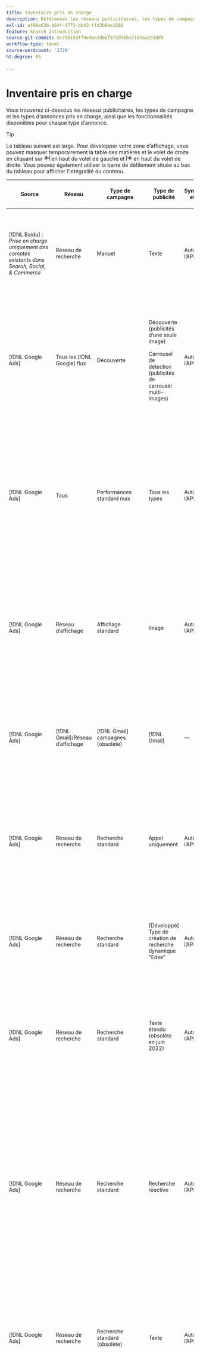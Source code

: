 ```yaml
---
title: Inventaire pris en charge
description: Référencez les réseaux publicitaires, les types de campagne et les types d’annonces pris en charge.
exl-id: af88e63b-b64f-4772-bb43-ffd3b0ee1589
feature: Search Introduction
source-git-commit: 5c750153ff9e4be2d02f572d96b171d7aa293dd9
workflow-type: tm+mt
source-wordcount: '2720'
ht-degree: 0%

---
```


# Inventaire pris en charge

Vous trouverez ci-dessous les réseaux publicitaires, les types de campagne et les types d’annonces pris en charge, ainsi que les fonctionnalités disponibles pour chaque type d’annonce.

>[!TIP]
>
>Le tableau suivant est large. Pour développer votre zone d’affichage, vous pouvez masquer temporairement la table des matières et le volet de droite en cliquant sur ![Masquer le volet de gauche](/help/dsp/assets/hide-left-pane.png "Masquer le volet de gauche") en haut du volet de gauche et ![Masquer le volet droit](/help/dsp/assets/hide-right-pane.png "Masquer le volet droit") en haut du volet de droite. Vous pouvez également utiliser la barre de défilement située au bas du tableau pour afficher l’intégralité du contenu.

| Source | Réseau | Type de campagne | Type de publicité | Synchronisation et affichage | Créer/modifier | Suivi[^1] | Optimiser | Rapport[^2] | Prise en charge d’Adobe Analytics[^3] |
|----|----|----|----|----|----|----|----|----|----|
| [!DNL Baidu] : *Prise en charge uniquement des comptes existants dans Search, Social, &amp; Commerce* | Réseau de recherche | Manuel | Texte | Automatique via l’API | Utilisation des [ vues de gestion de campagne ](/help/search-social-commerce/campaign-management/campaigns/campaign-management-options.md) et des [bulksheet](/help/search-social-commerce/campaign-management/bulksheets/bulksheet-about.md) | Oui | Campagnes avec stratégie d&#39;offre CPC manuelle uniquement | Données au niveau de la publicité | Données Analytics vers Search, Social et Commerce<br><br>Données au niveau de l’annonce de Search, Social, &amp; Commerce vers Analytics |
| [!DNL Google Ads] | Tous les [!DNL Google] flux | Découverte | Découverte (publicités d’une seule image)<br><br>Carrousel de détection (publicités de carrousel multi-images) | Automatique via l’API | — | Oui | Dans les portefeuilles hybrides, seules les cibles <br><br>Offres et stratégie d’offre sont définies au niveau de la campagne, ainsi que les budgets de campagne, selon le type d’optimisation. | Données au niveau de la publicité | Données au niveau de la publicité pour Search, Social et Commerce [ à l’aide du code de suivi AMO ID mis à niveau ](/help/integrations/analytics/ids.md#amo-id-formats)[^4]<br><br>Données au niveau de la publicité de Search, Social et Commerce vers Analytics |
| [!DNL Google Ads] | Tous | Performances standard max | Tous les types | Automatique via l’API | Créez/modifiez une campagne et téléchargez des ressources publicitaires dans les paramètres de campagne dans [!UICONTROL Campaigns] > [!UICONTROL Campaigns]<br><br>Seuls les paramètres requis sont disponibles. Pour les paramètres facultatifs et les groupes de liste, connectez-vous à l’éditeur [!DNL [!DNL Google Ads] Ads]. | Oui | Dans les portefeuilles hybrides, seules les cibles de stratégie d’offre <br><br>sont définies au niveau de la campagne, avec les budgets de campagne. | Les données au niveau de la campagne <br><br>Les données pour répertorier les groupes ne sont pas disponibles et le réseau publicitaire ne fournit pas de données au niveau de la publicité. | Données Analytics vers Search, Social et Commerce<br><br>Données de niveau Campaign de Search, Social et Commerce vers Analytics. Nécessite le [code de suivi AMO ID](/help/integrations/analytics/ids.md#amo-id-formats) mis à niveau. |
| [!DNL Google Ads] | Réseau d’affichage | Affichage standard | Image | Automatique via l’API | Modifier l’URL et l’état uniquement à l’aide de [bulksheet](/help/search-social-commerce/campaign-management/bulksheets/bulksheet-about.md) | Oui, lorsque vous ajoutez manuellement des balises de suivi des clics aux modèles de suivi dans le réseau publicitaire. | — | Données au niveau de la publicité, mais pas de données d’affichage publicitaire | Données Analytics vers Search, Social et Commerce<br><br>Données au niveau de la publicité de Search, Social, &amp; Commerce vers Analytics, mais pas de données d’affichage publicitaire |
| [!DNL Google Ads] | [!DNL Gmail]/Réseau d’affichage | [!DNL Gmail] campagnes (obsolète) | [!DNL Gmail] | — | — | — | — | Données héritées au niveau de la campagne uniquement | Données Analytics héritées dans Search, Social et Commerce<br><br>Données héritées au niveau de la campagne de Search, Social et Commerce vers Analytics |
| [!DNL Google Ads] | Réseau de recherche | Recherche standard | Appel uniquement | Automatique via l’API | Utilisation de [ vues de gestion de campagne ](/help/search-social-commerce/campaign-management/campaigns/campaign-management-options.md) | Oui, en utilisant le modèle de suivi et le suffixe de la page d’entrée au niveau du compte ou en les ajoutant manuellement au niveau de l’annonce dans [!DNL [!DNL Google Ads] Ads] Manager | — | Impressions et clics au niveau du groupe publicitaire uniquement à partir du réseau publicitaire ; aucune recette | — |
| [!DNL Google Ads] | Réseau de recherche | Recherche standard | \[Développé\] Type de création de recherche dynamique &quot;Edsa&quot; | Automatique via l’API | Utilisation des [ vues de gestion de campagne ](/help/search-social-commerce/campaign-management/campaigns/campaign-management-options.md) et des [bulksheet](/help/search-social-commerce/campaign-management/bulksheets/bulksheet-about.md) | Oui | Oui<br><br>Pour les groupes publicitaires lorsque la campagne spécifie un domaine de site web ; dans le cas contraire, pour les cibles de recherche dynamique. | Données au niveau de la campagne et du groupe publicitaire <br><br>Le réseau publicitaire ne fournit pas de données au niveau de la publicité. | Données Analytics vers Search, Social et Commerce<br><br>Données de campagne et de groupe publicitaire de Search, Social et Commerce vers Analytics |
| [!DNL Google Ads] | Réseau de recherche | Recherche standard | Texte étendu (obsolète en juin 2022) | Automatique via l’API | Suppression uniquement à l’aide des [vues de gestion de campagne](/help/search-social-commerce/campaign-management/campaigns/campaign-management-options.md), des [feuilles d’envoi groupées](/help/search-social-commerce/campaign-management/bulksheets/bulksheet-about.md) et des [flux de gestion d’inventaire](/help/search-social-commerce/campaign-management/inventory-feeds/inventory-feeds-about.md) | Oui | — | Données au niveau de la publicité | Données Analytics vers Search, Social et Commerce<br><br>Données au niveau de l’annonce de Search, Social, &amp; Commerce vers Analytics |
| [!DNL Google Ads] | Réseau de recherche | Recherche standard | Recherche réactive | Automatique via l’API | Utilisation de [ vues de gestion de campagne ](/help/search-social-commerce/campaign-management/campaigns/campaign-management-options.md), [bulksheet](/help/search-social-commerce/campaign-management/bulksheets/bulksheet-about.md) et [flux de gestion d’inventaire](/help/search-social-commerce/campaign-management/inventory-feeds/inventory-feeds-about.md) | Oui | Oui | Données au niveau de la publicité pour tous les éléments de publicité disponibles<br><br><b>Remarque : </b> [!DNL [!DNL Google Ads] Ads] ne fournit pas de données sur les combinaisons de texte affichées en tant que publicités, en dehors de ses éditeurs natifs. Pour plus d’informations sur la création de rapports pour chaque combinaison de texte, consultez la documentation [[!DNL [!DNL Google Ads] Publicités]](https://support.google.com/google-ads/answer/7684791). | Données Analytics vers Search, Social et Commerce<br><br>Données au niveau de l’annonce de Search, Social, &amp; Commerce vers Analytics |
| [!DNL Google Ads] | Réseau de recherche | Recherche standard (obsolète) | Texte | Automatique via l’API | Modifications de l’état des publicités existantes uniquement à l’aide de [bulksheet](/help/search-social-commerce/campaign-management/bulksheets/bulksheet-about.md) | Oui | Oui | Données au niveau de la publicité | Données Analytics vers Search, Social et Commerce<br><br>Données au niveau de l’annonce de Search, Social, &amp; Commerce vers Analytics |
| [!DNL Google Ads] | Réseau de recherche | Recherche standard | <i>Extension de publicité :</i><br><br>Lien de site (niveau compte, campagne et groupe publicitaire) | Automatique via l’API | Utilisation des [ vues de gestion de campagne ](/help/search-social-commerce/campaign-management/campaigns/campaign-management-options.md) et des [bulksheet](/help/search-social-commerce/campaign-management/bulksheets/bulksheet-about.md) | —<br><br>Les liens de site ont un champ &quot;Modèle de suivi&quot;, mais Search, Social et Commerce mappe les clics et les conversions qui en résultent sur le mot-clé associé, et non sur le lien de site individuel. | — Search, Social et Commerce ne s’optimise pas pour le lien de site. Au lieu de cela, il optimise le mot-clé associé à la publicité dans laquelle le lien de site est inclus. | —<br><br>Les données du mot-clé associé sont disponibles. Dans [!DNL Google Ads], vous pouvez voir les données de performances au niveau du lien de site sur l’onglet [!DNL Campaigns] > [!DNL Ad Extensions] .<br><br>Pour voir les conversions individuelles générées par un clic sur un lien de site, générez un [rapport de transaction](/help/search-social-commerce/reports/management/basic-advanced/transaction-report.md). La valeur de colonne [!UICONTROL Link Type] pour un lien de site est <code>sl:&lt;texte lien de site></code>, par exemple sl:Voir Offres actives. | Données du mot-clé associé uniquement de Search, Social, &amp; Commerce vers Analytics |
| [!DNL Google Ads] | Réseau de recherche | Recherche standard | <i>Autres extensions de publicité : </i><br><br>Callout extension<br><br>Location extension<br><br>Phone extension | Automatique via l’API | Gérez les extensions de légende et de téléphone à l’aide des [vues de gestion de campagne](/help/search-social-commerce/campaign-management/campaigns/campaign-management-options.md).<br><br>Les extensions d’emplacement ne sont pas disponibles ; les associations d’extension d’emplacement existantes sont synchronisées, mais peuvent uniquement être supprimées. | —<br><br>Les liens de site ont un champ &quot;Modèle de suivi&quot;, mais Search, Social et Commerce mappe les clics et les conversions qui en résultent sur le mot-clé associé, et non sur le lien de site individuel.<br><br>Les autres types d’extensions d’annonces n’ont pas d’URL à suivre et Search, Social et Commerce ne peuvent pas leur mapper des données de conversion. | — | —<br><br>[!DNL Google Ads] mappe les clics sur une extension de publicité au mot-clé associé à la publicité dans laquelle l’extension est incluse.<br><br>Les données de clic ou de coût au niveau de l’extension ne sont pas disponibles dans Search, Social et Commerce. Dans [!DNL Google Ads], vous pouvez afficher les données de coût et de clic au niveau de l’extension sur l’onglet [!DNL Campaigns] > [!DNL Ad Extensions] .<br><br>Pour voir quelles conversions individuelles ont résulté d’un clic sur un lien de site, générez un [rapport de transaction](/help/search-social-commerce/reports/management/basic-advanced/transaction-report.md). La colonne [!UICONTROL Link Type] d’un lien de site est <code>sl:&lt;texte du lien de site></code>, par exemple sl:Voir Offres actives. | Données du mot-clé associé uniquement de Search, Social, &amp; Commerce vers Analytics |
| [!DNL Google Ads] | Réseau commercial | shopping standard | Shopping produit (type créatif &quot;Produit&quot;) | Automatique via l’API | La copie de la publicité est générée automatiquement pour les groupes de produits du groupe. Modifiez l’état de la publicité uniquement à l’aide des [feuilles d’envoi groupées](/help/search-social-commerce/campaign-management/bulksheets/bulksheet-about.md) et des [flux de gestion de l’inventaire](/help/search-social-commerce/campaign-management/inventory-feeds/inventory-feeds-about.md)<br><br>Vous pouvez créer des campagnes parentes, des groupes publicitaires et des groupes de produits, et modifiez uniquement leur état à l’aide des [vues de gestion de campagne](/help/search-social-commerce/campaign-management/campaigns/campaign-management-options.md), des [feuilles d’envoi groupées](/help/search-social-commerce/campaign-management/bulksheets/bulksheet-about.md) et des [flux de gestion de l’inventaire](/help/search-social-commerce/campaign-management/inventory-feeds/inventory-feeds-about.md)}. | Oui, lorsque vous ajoutez manuellement des balises de suivi des clics aux modèles de suivi dans le réseau publicitaire. | Oui | Les données au niveau des campagnes, des groupes publicitaires et des groupes de produits [!DNL Google Ads] ne fournissent pas de données de performances au niveau des publicités pour les campagnes d’achat. | Données Analytics vers Search, Social et Commerce<br><br>Campaign -, données de groupe publicitaire et données de groupe de produits de Search, Social et Commerce vers Analytics |
| [!DNL Google Ads] | [!DNL YouTube] | Vidéo | Vidéo | Nécessite [opt-in](/help/search-social-commerce/tools/sync-inventory.md) ; via API<br><br>Informations de base sur la publicité uniquement, sans miniatures | — | Oui, lorsque vous ajoutez manuellement des balises de suivi des clics aux modèles de suivi dans le réseau publicitaire. | Campagnes avec la stratégie d’offre [!UICONTROL Maximize Conversions] dans les portefeuilles hybrides uniquement<br><br>Le portfolio hybride ne doit inclure que [!DNL YouTube] campagnes. | Données au niveau de la campagne et du groupe publicitaire <br><br>Le réseau publicitaire ne fournit pas de données au niveau de la publicité. | Données Analytics vers Search, Social et Commerce<br><br>Données de campagne et de groupe publicitaire de Search, Social et Commerce vers Analytics |
| [!DNL Microsoft Advertising] | Tous | Performances standard max | Tous les types | Automatique via l’API | Créez/modifiez des campagnes dans [!UICONTROL Campaigns] > [!UICONTROL Campaigns]. | Oui | Dans les portefeuilles hybrides, seules les cibles de stratégie d’offre <br><br>sont définies au niveau de la campagne, avec les budgets de campagne. | Données au niveau de la campagne<br><br>Le réseau publicitaire ne fournit pas de données au niveau de la publicité. | — |
| [!DNL Microsoft Advertising] | Réseau d’audience | Types de campagne d’audience :<br><br>&quot;[!UICONTROL Audience (image)]&quot; et &quot;[!UICONTROL Audience] (flux)&quot;) | Responsive<br><br>Inclut des publicités basées sur des images et des publicités basées sur des flux de produits pour le réseau d’audience uniquement | Automatique via l’API | Utilisation des [ vues de gestion de campagne ](/help/search-social-commerce/campaign-management/campaigns/campaign-management-options.md) et des [bulksheet](/help/search-social-commerce/campaign-management/bulksheets/bulksheet-about.md) | Oui | Amélioration des campagnes CPC (eCPC) ; campagnes avec la stratégie d&#39;offre [!UICONTROL Maximize Conversions] dans les portefeuilles hybrides | Données au niveau de la publicité | Données Analytics vers Search, Social et Commerce<br><br>Données au niveau de l’annonce de Search, Social, &amp; Commerce vers Analytics |
| [!DNL Microsoft Advertising] | Réseau d’audience | [!UICONTROL Audience Video] | Responsive | Automatique via l’API | Vous pouvez créer des campagnes et des groupes publicitaires parents à l’aide des [vues de gestion de campagne](/help/search-social-commerce/campaign-management/campaigns/campaign-management-options.md). | Oui | Oui pour les campagnes CPC (eCPC) améliorées<br><br>Non disponible pour les campagnes CPM | Données au niveau de la publicité | Données Analytics vers Search, Social et Commerce<br><br>Données au niveau de l’annonce de Search, Social, &amp; Commerce vers Analytics |
| [!DNL Microsoft Advertising] | Réseau d’audience | [!UICONTROL Audience CTV Video] | Responsive | Automatique via l’API | Vous pouvez créer des campagnes et des groupes publicitaires parents à l’aide des [vues de gestion de campagne](/help/search-social-commerce/campaign-management/campaigns/campaign-management-options.md). | Oui | Oui pour les campagnes CPC (eCPC) améliorées<br><br>Non disponible pour les campagnes CPM | Données au niveau de la publicité | Données Analytics vers Search, Social et Commerce<br><br>Données au niveau de l’annonce de Search, Social, &amp; Commerce vers Analytics |
| [!DNL Microsoft Advertising] | Réseau d’audience | Rechercher | Publicités textuelles étendues avec &quot;[!DNL Prefer Audience Ad Format]&quot; sélectionné | Automatique via l’API | Utilisation de [vues de gestion de campagne](/help/search-social-commerce/campaign-management/campaigns/campaign-management-options.md)<br><br>Aucune prise en charge pour les extensions d’image | Oui | Oui | Données au niveau de la publicité | Données Analytics vers Search, Social et Commerce<br><br>Données au niveau de l’annonce de Search, Social, &amp; Commerce vers Analytics |
| [!DNL Microsoft Advertising] | Audience et réseaux de recherche | Campagnes d&#39;achat pour les marques : <br><br>Brand Shopping : utilise la stratégie d&#39;offre [!UICONTROL Manual CPC]<br><br>Promotions de marque : utilise la stratégie d&#39;offre [!UICONTROL Cost per Sale] | Produit | Automatique via l’API | Vous pouvez créer la campagne parente, le groupe d’annonces et les groupes de produits à l’aide des [vues de gestion de campagne](/help/search-social-commerce/campaign-management/campaigns/campaign-management-options.md). | Oui | Non | Données au niveau du groupe de produits | Données Analytics vers Search, Social et Commerce<br><br>Données au niveau du groupe de produits de Search, Social et Commerce vers Analytics |
| [!DNL Microsoft Advertising] | [!DNL Microsoft Store] | Publicité de magasin | Produit | Automatique via l’API | Vous pouvez créer la campagne parente, le groupe d’annonces et les groupes de produits à l’aide des [vues de gestion de campagne](/help/search-social-commerce/campaign-management/campaigns/campaign-management-options.md). | Oui | Oui pour les campagnes [!UICONTROL Manual CPC]. <br><br>Non disponible pour les campagnes [!UICONTROL Manual CPA]. | Données au niveau du groupe de produits | Données Analytics vers Search, Social et Commerce<br><br>Données au niveau du groupe de produits de Search, Social et Commerce vers Analytics |
| [!DNL Microsoft Advertising] | Réseau de recherche | Rechercher | \[Développé\] Recherche dynamique | Automatique via l’API | Utilisation des [ vues de gestion de campagne ](/help/search-social-commerce/campaign-management/campaigns/campaign-management-options.md) et des [bulksheet](/help/search-social-commerce/campaign-management/bulksheets/bulksheet-about.md) | Oui | Oui | Données au niveau de la publicité | Données Analytics vers Search, Social et Commerce<br><br>Données au niveau de l’annonce de Search, Social, &amp; Commerce vers Analytics |
| [!DNL Microsoft Advertising] | Réseau de recherche | Rechercher | Texte étendu (obsolète en février 2023) | Automatique via l’API | Modifiez l’état des publicités existantes uniquement à l’aide des [vues de gestion de campagne](/help/search-social-commerce/campaign-management/campaigns/campaign-management-options.md), [feuilles d’envoi groupées](/help/search-social-commerce/campaign-management/bulksheets/bulksheet-about.md) et [flux de gestion d’inventaire](/help/search-social-commerce/campaign-management/inventory-feeds/inventory-feeds-about.md) | Oui | Oui | Données au niveau de la publicité | Données Analytics vers Search, Social et Commerce<br><br>Données au niveau de l’annonce de Search, Social, &amp; Commerce vers Analytics |
| [!DNL Microsoft Advertising] | Réseau de recherche | Rechercher | Multimédia | Automatique via l’API | Utilisation de [vues de gestion de campagne](/help/search-social-commerce/campaign-management/campaigns/campaign-management-options.md). Modification de la prise en charge de l’état et des URL uniquement dans [bulksheet](/help/search-social-commerce/campaign-management/bulksheets/bulksheet-about.md) | Oui | Oui | Données au niveau de la publicité | Données Analytics vers Search, Social et Commerce<br><br>Données au niveau de l’annonce de Search, Social, &amp; Commerce vers Analytics |
| [!DNL Microsoft Advertising] | Réseau de recherche | Rechercher | Recherche réactive | Automatique via l’API | Utilisation de [ vues de gestion de campagne ](/help/search-social-commerce/campaign-management/campaigns/campaign-management-options.md), [bulksheet](/help/search-social-commerce/campaign-management/bulksheets/bulksheet-about.md) et [flux de gestion d’inventaire](/help/search-social-commerce/campaign-management/inventory-feeds/inventory-feeds-about.md) | Oui | Oui | Données au niveau de la publicité | Données Analytics vers Search, Social et Commerce<br><br>Données au niveau de l’annonce de Search, Social, &amp; Commerce vers Analytics |
| [!DNL Microsoft Advertising] | Réseau de recherche | Rechercher | Texte standard (obsolète en 2017) | Automatique via l’API | Modifier uniquement à l’aide des [vues de gestion de campagne](/help/search-social-commerce/campaign-management/campaigns/campaign-management-options.md) et des [feuilles d’envoi groupées](/help/search-social-commerce/campaign-management/bulksheets/bulksheet-about.md) | Oui | Oui | Données au niveau de la publicité | Données Analytics vers Search, Social et Commerce<br><br>Données au niveau de l’annonce de Search, Social, &amp; Commerce vers Analytics |
| [!DNL Microsoft Advertising] | Réseau de recherche | Recherche standard | <i>Extension de publicité :</i><br><br>Lien de site (niveau campagne) | Automatique via l’API | Utilisation des [ vues de gestion de campagne ](/help/search-social-commerce/campaign-management/campaigns/campaign-management-options.md) et des [bulksheet](/help/search-social-commerce/campaign-management/bulksheets/bulksheet-about.md) | —<br><br>Les liens de site au niveau de la campagne ont un champ &quot;[!UICONTROL Tracking Template]&quot;, mais Search, Social et Commerce mappe les clics et les conversions qui en résultent sur le mot-clé associé, et non sur le lien de site individuel. | —<br><br>La recherche, Social et Commerce ne s’optimise pas par rapport au lien de site. Au lieu de cela, il optimise le mot-clé associé à la publicité dans laquelle le lien de site est inclus. | —<br><br>Les données du mot-clé associé sont disponibles. Pour les données de performances au niveau du lien de site, utilisez l’éditeur de publicités [!DNL Microsoft Advertising].<br><br>Pour identifier les conversions individuelles résultant d’un clic sur un lien de site, générez un rapport [Rapport de transaction](/help/search-social-commerce/reports/management/basic-advanced/transaction-report.md). La colonne [!UICONTROL Link Type] d’un lien de site est <code>sl:&lt;texte du lien de site></code>, par exemple sl:Voir Offres actives. | Données du mot-clé associé uniquement de Search, Social, &amp; Commerce vers Analytics |
| [!DNL Microsoft Advertising] | Réseau commercial | Standard Shopping | Produit | Automatique via l’API | Les lignes de promotion utilisent uniquement les [vues de gestion de campagne](/help/search-social-commerce/campaign-management/campaigns/campaign-management-options.md) et les [feuilles d’envoi groupées](/help/search-social-commerce/campaign-management/bulksheets/bulksheet-about.md) ; les publicités sont générées automatiquement. Vous pouvez créer la campagne parente, le groupe d’annonces et les groupes de produits à l’aide des [vues de gestion de campagne](/help/search-social-commerce/campaign-management/campaigns/campaign-management-options.md), des [feuilles d’envoi groupées](/help/search-social-commerce/campaign-management/bulksheets/bulksheet-about.md) et des [flux de gestion de stock](/help/search-social-commerce/campaign-management/inventory-feeds/inventory-feeds-about.md). | Oui, lorsque vous ajoutez manuellement des balises de suivi des clics aux modèles de suivi dans le réseau publicitaire. | Oui | Données au niveau de la publicité <br><br> Pour identifier les conversions individuelles résultant d’un clic sur une publicité d’achat, générez un [rapport de transaction](/help/search-social-commerce/reports/management/basic-advanced/transaction-report.md) ; la colonne [!UICONTROL Link Type] d’une liste de produits est `pla:&lt;product ID&gt;`, par exemple pla:8525822. | Données Analytics vers Search, Social et Commerce<br><br>Données au niveau de l’annonce de Search, Social, &amp; Commerce vers Analytics |
| [!DNL Microsoft Advertising] | Magasin : shopping intelligent | Smart Shopping (fonctionnalité Beta dans Search, Social et Commerce) | Produit | Automatique via l’API par défaut, mais peut être [ exclu](/help/search-social-commerce/tools/sync-inventory.md) | — | Oui, lorsque vous ajoutez manuellement des balises de suivi des clics aux modèles de suivi dans le réseau publicitaire. | Les campagnes de recherche avec les stratégies d’offre [!UICONTROL Maximize Conversion Value] et [!UICONTROL tROAS] dans les portefeuilles hybrides uniquement<br><br>L’objectif ne doit inclure que [!DNL Adobe] mesures et vous devez activer le téléchargement des objectifs Search, Social et Commerce vers [!DNL Microsoft Advertising]. | Données au niveau de la publicité <br><br> Pour identifier les conversions individuelles résultant d’un clic sur une publicité d’achat, générez un [rapport de transaction](/help/search-social-commerce/reports/management/basic-advanced/transaction-report.md) ; la colonne [!UICONTROL Link Type] d’une liste de produits est `pla:&lt;product ID&gt;`, par exemple pla:8525822. | Données Analytics vers Search, Social et Commerce<br><br>Données au niveau de l’annonce de Search, Social, &amp; Commerce vers Analytics |
| [!DNL Naver] | Réseau de recherche | Site Web | Texte | —<br><br>Aucune synchronisation, mais vous pouvez répliquer manuellement la structure du compte et charger des mesures de trafic quotidiennes pour l’attribution de création de rapports et de conversion.<br><br>Voir &quot;[Implémentation [!DNL Naver] comptes de suivi uniquement](/help/search-social-commerce/campaign-management/naver-tracking-only-account-implement.md)&quot;. | —<br><br>Vous pouvez répliquer/modifier manuellement la structure du compte à l’aide des [modèles de feuille d’envoi groupé](/help/search-social-commerce/campaign-management/bulksheets/bulksheet-about.md). | Oui, lorsque vous ajoutez des balises de suivi des clics aux paramètres de mots-clés dans le réseau publicitaire. | —<br><br>Aucune offre | Données au niveau de la publicité | Données Analytics dans Search, Social et Commerce, mais pas inversement |
| [!DNL Pinterest] (La prise en charge des synchronisations a pris fin en 2022) | Réseau de recherche | Campagnes de trafic avec des emplacements de recherche uniquement et groupes publicitaires avec ciblage de mots-clés | Epingle promue | —<br><br>Les informations de compte héritées jusqu’au 21 juillet 2022 sont disponibles en lecture seule. | — | — | — | Impressions et clics au niveau de la publicité hérités uniquement de Pinterest, mais sans recettes, qui ont été synchronisés jusqu’au 21 juillet 2022. | Données Analytics dans Search, Social et Commerce, mais pas inversement |
| [!DNL Yahoo! Display Network] | Réseau d’affichage | Affichage | Bannière, image réactive | Automatique via l’API, mais en lecture seule | — | Oui, lorsque vous ajoutez manuellement des balises de suivi des clics aux modèles de suivi dans le réseau publicitaire. | Campagnes avec [!UICONTROL Manual CPC] stratégie d’offre uniquement<br><br>La même offre s’applique à toutes les publicités d’un groupe publicitaire. | Données au niveau de la publicité | Données Analytics vers Search, Social et Commerce<br><br>Données au niveau de l’annonce de Search, Social, &amp; Commerce vers Analytics |
| [!DNL Yahoo! Display Network] | Réseau de recherche | Rechercher | Texte (long et court) | Automatique via l’API | — | Oui, lorsque vous ajoutez manuellement des balises de suivi des clics aux modèles de suivi dans le réseau publicitaire. | Campagnes avec une stratégie d’offre CPC manuelle uniquement<br><br>La même offre s’applique à toutes les publicités d’un groupe publicitaire. | Données au niveau de la publicité | Données Analytics vers Search, Social et Commerce<br><br>Données au niveau de l’annonce de Search, Social, &amp; Commerce vers Analytics |
| [!DNL Yahoo! Japan Ads] | Réseau de recherche | Recherche sponsorisée | Texte étendu<br><br> (Publicités héritées uniquement ; obsolètes en septembre 2022 au lieu de la recherche réactive) | Automatique via l’API | Supprimer uniquement à l’aide des [vues de gestion de campagne](/help/search-social-commerce/campaign-management/campaigns/campaign-management-options.md), des [feuilles d’envoi groupées](/help/search-social-commerce/campaign-management/bulksheets/bulksheet-about.md) et des [flux de gestion d’inventaire](/help/search-social-commerce/campaign-management/inventory-feeds/inventory-feeds-about.md) | Oui | Campagnes avec une stratégie d&#39;offre [!UICONTROL Manual CPC] uniquement | Données au niveau de la publicité | Données Analytics vers Search, Social et Commerce<br><br>Données au niveau de l’annonce de Search, Social, &amp; Commerce vers Analytics |
| [!DNL Yahoo! Japan Ads] | Réseau de recherche | Recherche sponsorisée | Recherche réactive | Automatique via l’API | — | Oui, lorsque vous ajoutez manuellement des balises de suivi des clics dans le réseau publicitaire | Campagnes avec une stratégie d&#39;offre [!UICONTROL Manual CPC] uniquement | Données au niveau de la publicité | Données Analytics vers Search, Social et Commerce<br><br>Données au niveau de l’annonce de Search, Social, &amp; Commerce vers Analytics |
| [!DNL Yahoo! Japan Ads] | Réseau de recherche | Recherche sponsorisée | Publicités texte standard (obsolètes en 2017) | Automatique via l’API | Supprimer uniquement à l’aide de [bulksheet](/help/search-social-commerce/campaign-management/bulksheets/bulksheet-about.md) | Oui | Campagnes avec une stratégie d&#39;offre [!UICONTROL Manual CPC] uniquement | Données au niveau de la publicité | Données Analytics vers Search, Social et Commerce<br><br>Données au niveau de l’annonce de Search, Social, &amp; Commerce vers Analytics |
| [!DNL Yahoo Native] (La prise en charge des synchronisations a pris fin en 2022) | Réseau natif | Native | Texte | —<br><br>Les informations de compte héritées jusqu’au 10 mars 2022 sont disponibles en lecture seule. | — | — | — | —<br><br>Données héritées au niveau de la publicité synchronisées jusqu’au 10 mars 2022. | Données Analytics dans Search, Social et Commerce, mais pas inversement |
| [!DNL Yandex] | Réseau de recherche | Rechercher | Texte | Automatique via l’API | Utilisation de [ vues de gestion de campagne ](/help/search-social-commerce/campaign-management/campaigns/campaign-management-options.md), [bulksheet](/help/search-social-commerce/campaign-management/bulksheets/bulksheet-about.md) et [flux de gestion d’inventaire](/help/search-social-commerce/campaign-management/inventory-feeds/inventory-feeds-about.md) | Oui | Campagnes avec stratégie d&#39;offre CPC uniquement | Données au niveau de la publicité | Données Analytics vers Search, Social et Commerce<br><br>Données au niveau de l’annonce de Search, Social, &amp; Commerce vers Analytics |
| [!DNL Yandex] | Réseau d’affichage | Affichage/Contenu | Texte | Automatique via l’API | Utilisation de [ vues de gestion de campagne ](/help/search-social-commerce/campaign-management/campaigns/campaign-management-options.md), [bulksheet](/help/search-social-commerce/campaign-management/bulksheets/bulksheet-about.md) et [flux de gestion d’inventaire](/help/search-social-commerce/campaign-management/inventory-feeds/inventory-feeds-about.md) | Oui | Campagnes avec stratégie d&#39;offre CPC uniquement | Données au niveau de la publicité | Données Analytics vers Search, Social et Commerce<br><br>Données au niveau de l’annonce de Search, Social, &amp; Commerce vers Analytics |

[^1] : pour la plupart des réseaux publicitaires et des types de campagne, lorsque vous activez les paramètres de suivi &quot;[!UICONTROL EF Redirect]&quot; et &quot;[!UICONTROL Auto Upload]&quot; pour une campagne active (définis au niveau de la campagne ou hérités des paramètres du compte), Search, Social et Commerce crée et télécharge automatiquement les URL de suivi des composants du groupe publicitaire sur le réseau publicitaire chaque fois qu’il se synchronise avec celui-ci. Dans le cas contraire, vous devez générer les URL de suivi et les ajouter aux paramètres du compte, de la campagne ou du composant de campagne. Voir &quot;[Quand et comment générer des URL de suivi des clics par réseau publicitaire et objet](/help/search-social-commerce/tracking/click-tracking-ways-to-generate.md)&quot;.

[^2] : voir &quot;Types de portefeuille éligibles par stratégie d’offre de campagne&quot; dans le Guide d’optimisation, disponible dans Search, Social et Commerce.

[^3] : nécessite une intégration avec Adobe Analytics. Voir &quot;[Présentation d’Analytics for Adobe Advertising](https://experienceleague.adobe.com/docs/advertising/integrations/analytics/overview.html)&quot;.

[^4] : [!DNL Analytics] les données sont envoyées à Search, Social et Commerce à l’aide du paramètre de suivi AMO ID mis à niveau (commençant par `s_kwcid`), quel que soit le format AMO ID que vous utilisez normalement pour le compte. Si vous utilisez normalement l’ancienne version de l’AMO ID, nous vous recommandons d’effectuer une mise à niveau vers le nouveau format AMO ID pour une expérience optimale. Cependant, même si vos données de clics/coûts et vos données de recettes sont suivies à l’aide de différents AMO ID, les deux ensembles de données sont entièrement classifiés et agrégés sous la même campagne et le même compte.
